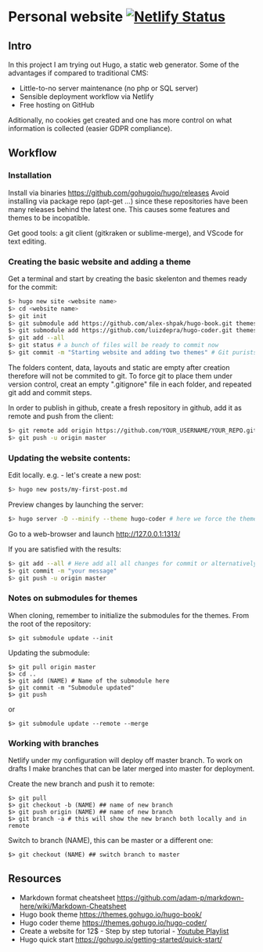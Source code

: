 # Personal website [![Netlify Status](https://api.netlify.com/api/v1/badges/bd9b2588-be1d-4bb3-b2fa-fec3cd8e5ae0/deploy-status)](https://app.netlify.com/sites/theredthread/deploys)

## Intro
In this project I am trying out Hugo, a static web generator. Some of the advantages if compared to traditional CMS:
* Little-to-no server maintenance (no php or SQL server)
* Sensible deployment workflow via Netlify
* Free hosting on GitHub

Aditionally, no cookies get created and one has more control on what information is collected (easier GDPR compliance).

## Workflow
### Installation
Install via binaries https://github.com/gohugoio/hugo/releases
Avoid installing via package repo (apt-get ...) since these repositories have been many releases behind the latest one. This causes some features and themes to be incopatible.

Get good tools: a git client (gitkraken or sublime-merge), and VScode for text editing.

### Creating the basic website and adding a theme
Get a terminal and start by creating the basic skelenton and themes ready for the commit:
```bash
$> hugo new site <website name>
$> cd <website name>
$> git init
$> git submodule add https://github.com/alex-shpak/hugo-book.git themes/book
$> git submodule add https://github.com/luizdepra/hugo-coder.git themes/hugo-coder
$> git add --all
$> git status # a bunch of files will be ready to commit now
$> git commit -m "Starting website and adding two themes" # Git purists will split this in three commits
```
The folders content, data, layouts and static are empty after creation therefore will not be commited to git. To force git to place them under version control, creat an empty ".gitignore" file in each folder, and repeated git add and commit steps.


In order to publish in github, create a fresh repository in github, add it as remote and push from the client:
```bash
$> git remote add origin https://github.com/YOUR_USERNAME/YOUR_REPO.git
$> git push -u origin master
```

### Updating the website contents:
Edit locally. e.g. - let's create a new post:
```bash
$> hugo new posts/my-first-post.md
```

Preview changes by launching the server:
```bash
$> hugo server -D --minify --theme hugo-coder # here we force the theme hugo-coder to be used
```
Go to a web-browser and launch http://127.0.0.1:1313/

If you are satisfied with the results:
```bash
$> git add --all # Here add all all changes for commit or alternatively select the relevant ones
$> git commit -m "your message"
$> git push -u origin master
```

### Notes on submodules for themes

When cloning, remember to initialize the submodules for the themes. From the root of the repository:
```
$> git submodule update --init
```

Updating the submodule:
```
$> git pull origin master
$> cd ..
$> git add (NAME) # Name of the submodule here
$> git commit -m "Submodule updated"
$> git push
```
or

```
$> git submodule update --remote --merge
```

### Working with branches

Netlify under my configuration will deploy off master branch. To work on drafts I make branches that can be later merged into master for deployment.

Create the new branch and push it to remote:
```
$> git pull
$> git checkout -b (NAME) ## name of new branch
$> git push origin (NAME) ## name of new branch
$> git branch -a # this will show the new branch both locally and in remote
```

Switch to branch (NAME), this can be master or a different one:
```
$> git checkout (NAME) ## switch branch to master
```

## Resources
* Markdown format cheatsheet https://github.com/adam-p/markdown-here/wiki/Markdown-Cheatsheet
* Hugo book theme https://themes.gohugo.io/hugo-book/
* Hugo coder theme https://themes.gohugo.io/hugo-coder/
* Create a website for 12$ - Step by step tutorial - [Youtube Playlist](https://www.youtube.com/playlist?list=PL-Kz5P-mYdMgAJDmRJquyMHfdaIOD-3oj)
* Hugo quick start https://gohugo.io/getting-started/quick-start/ 
